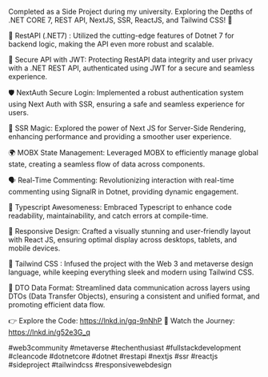 Completed as a Side Project during my university. Exploring the Depths of .NET CORE 7, REST API, NextJS, SSR, ReactJS, and Tailwind CSS! 🚀
 
🚀 RestAPI (.NET7) : Utilized the cutting-edge features of Dotnet 7 for backend logic, making the API even more robust and scalable.
 
📡 Secure API with JWT: Protecting RestAPI data integrity and user privacy with a .NET REST API, authenticated using JWT for a secure and seamless experience.
 
🛡️ NextAuth Secure Login: Implemented a robust authentication system using Next Auth with SSR, ensuring a safe and seamless experience for users.
 
🔄 SSR Magic: Explored the power of Next JS for Server-Side Rendering, enhancing performance and providing a smoother user experience.
 
🌍 MOBX State Management: Leveraged MOBX to efficiently manage global state, creating a seamless flow of data across components.
 
🗣️ Real-Time Commenting: Revolutionizing interaction with real-time commenting using SignalR in Dotnet, providing dynamic engagement.
 
🚦 Typescript Awesomeness: Embraced Typescript to enhance code readability, maintainability, and catch errors at compile-time.
 
📱 Responsive Design: Crafted a visually stunning and user-friendly layout with React JS, ensuring optimal display across desktops, tablets, and mobile devices.
 
🎨 Tailwind CSS : Infused the project with the Web 3 and metaverse design language, while keeping everything sleek and modern using Tailwind CSS.
 
🔗 DTO Data Format: Streamlined data communication across layers using DTOs (Data Transfer Objects), ensuring a consistent and unified format, and promoting efficient data flow.
 
👉 Explore the Code: https://lnkd.in/gq-9nNhP
🎥 Watch the Journey: https://lnkd.in/g52e3G_q
 
#web3community #metaverse #techenthusiast #fullstackdevelopment #cleancode #dotnetcore #dotnet #restapi #nextjs #ssr #reactjs #sideproject #tailwindcss #responsivewebdesign
